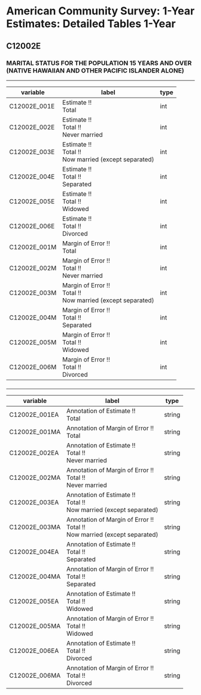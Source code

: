 # American Community Survey: 1-Year Estimates: Detailed Tables 1-Year

## C12002E

### MARITAL STATUS FOR THE POPULATION 15 YEARS AND OVER (NATIVE HAWAIIAN AND OTHER PACIFIC ISLANDER ALONE)

___

| variable | label | type |
| ----- | ----- | ----- |
| C12002E_001E | Estimate !!<br>Total | int |
| C12002E_002E | Estimate !!<br>Total !!<br>Never married | int |
| C12002E_003E | Estimate !!<br>Total !!<br>Now married (except separated) | int |
| C12002E_004E | Estimate !!<br>Total !!<br>Separated | int |
| C12002E_005E | Estimate !!<br>Total !!<br>Widowed | int |
| C12002E_006E | Estimate !!<br>Total !!<br>Divorced | int |
| C12002E_001M | Margin of Error !!<br>Total | int |
| C12002E_002M | Margin of Error !!<br>Total !!<br>Never married | int |
| C12002E_003M | Margin of Error !!<br>Total !!<br>Now married (except separated) | int |
| C12002E_004M | Margin of Error !!<br>Total !!<br>Separated | int |
| C12002E_005M | Margin of Error !!<br>Total !!<br>Widowed | int |
| C12002E_006M | Margin of Error !!<br>Total !!<br>Divorced | int |
### 

___

| variable | label | type |
| ----- | ----- | ----- |
| C12002E_001EA | Annotation of Estimate !!<br>Total | string |
| C12002E_001MA | Annotation of Margin of Error !!<br>Total | string |
| C12002E_002EA | Annotation of Estimate !!<br>Total !!<br>Never married | string |
| C12002E_002MA | Annotation of Margin of Error !!<br>Total !!<br>Never married | string |
| C12002E_003EA | Annotation of Estimate !!<br>Total !!<br>Now married (except separated) | string |
| C12002E_003MA | Annotation of Margin of Error !!<br>Total !!<br>Now married (except separated) | string |
| C12002E_004EA | Annotation of Estimate !!<br>Total !!<br>Separated | string |
| C12002E_004MA | Annotation of Margin of Error !!<br>Total !!<br>Separated | string |
| C12002E_005EA | Annotation of Estimate !!<br>Total !!<br>Widowed | string |
| C12002E_005MA | Annotation of Margin of Error !!<br>Total !!<br>Widowed | string |
| C12002E_006EA | Annotation of Estimate !!<br>Total !!<br>Divorced | string |
| C12002E_006MA | Annotation of Margin of Error !!<br>Total !!<br>Divorced | string |

